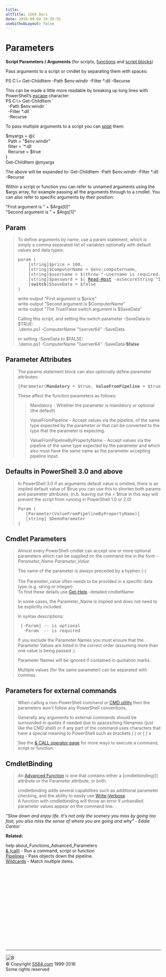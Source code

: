 ```yaml
---
title:
altTitle: SS64 Docs
date: 2016-09-04 19:26:55
useGithubLayout: false
---
```

<!-- #BeginLibraryItem "/Library/head_pssyntax.lbi" --><!-- #EndLibraryItem --><h1> Parameters</h1> 
<p><b>Script Parameters / Arguments</b> (for scripts, <a href="syntax-functions.html">functions</a> and <a href="syntax-scriptblock.html">script blocks</a>) </p>
<p>Pass  arguments to a script or cmdlet by separating them with spaces:</p>
<p class="code">PS C:\&gt; Get-ChildItem -Path $env:windir -Filter *.dll -Recurse </p>
<p>This can be made a little more readable by breaking up long lines with PowerShell’s <a href="syntax-esc.html">escape</a> character: <br>
<span class="code">PS C:\&gt; Get-ChildItem `<br>
&nbsp;&nbsp;-Path   $env:windir `<br>
&nbsp;&nbsp;-Filter *.dll `<br>
&nbsp;&nbsp;-Recurse</span></p>
<p>To pass multiple arguments to a script you can <a href="syntax-hash-tables.html#splat">splat</a> them:</p>
<p class="code">$myargs = @{<br>
&nbsp;&nbsp;Path = "$env:windir"<br>
&nbsp;&nbsp;filter = '*.dll<br>
&nbsp;&nbsp;Recurse = $true<br>
}<br>
<span class="code">Get-ChildItem @myargs</span></p>
<p><span class="code"></span> The above will be expanded to: <span class="code">Get-ChildItem -Path $env:windir -Filter *.dll -Recurse</span></p>
<p>Within a script  or function you can refer to unnamed arguments using the <span class="code">$args</span> array, for example passing all the arguments through to a cmdlet. You can also refer to specific arguments by their position:</p>
<p><span class="code">"First argument is " + $Args[0]"<br>
"Second argument is " + $Args[1]"</span></p>
<h2>Param</h2>
<blockquote>
<p>To define arguments by name, use a <span class="code">param</span> statement, which is simply a comma separated list of variables optionally with default values and data types:</p>
<pre class="code">param (
    [string]$price = 100, 
    [string]$ComputerName = $env:computername,    
    [string]$username = $(throw "-username is required."),
    [string]$password = $( <a href="read-host.html">Read-Host</a> -asSecureString "Input password" )
    [<b>switch</b>]$SaveData = $false
)</pre>
<p class="code">write-output "First argument is $price"<br>
write-output "Second argument is $ComputerName"<br>
write-output "The True/False switch argument is $SaveData"</p>
<p>Calling this script, and setting the switch parameter -SaveData to $TRUE:<br>
<span class="code">.\demo.ps1 -ComputerName "\\server64" -SaveData</span></p>
<p> or   setting -SaveData to $FALSE<span class="code">:</span><br>
<span class="code"> .\demo.ps1 -ComputerName "\\server64" -SaveData<b>:$false</b></span></p>
</blockquote>
<h2>Parameter Attributes</h2>
<blockquote>
<p>The <span class="code">params</span> statement block can also optionally define <span class="code">parameter</span> attributes:</p>
<pre>[Parameter(<b>Mandatory</b> = $true, <b>ValueFromPipeline</b> = $true, <b>ValueFromPipelineByPropertyName</b> = $true)] </pre>
<p>These  affect the function parameters as follows:</p>
<blockquote>
<p><span class="code">Mandatory</span> - Whether the parameter is mandatory or optional (the default)</p>
<p> <span class="code">ValueFromPipeline</span> - Accept values via the pipeline, of the same type expected by the parameter or that can be converted to the type that the parameter is expecting.</p>
<p> <span class="code">ValueFromPipelineByPropertyName</span> - Accept values via the pipeline of the same type expected by the parameter and which also must have the same name as the parameter accepting pipeline input.</p>
</blockquote>
</blockquote>
<h2>Defaults in PowerShell 3.0 and above</h2>
<blockquote>
<p>In PowerShell 3.0 if an arguments default value is omitted, there is an implied default value of <span class="code">$true</span> you can use this to shorten both params and parameter attributes,  (n.b. leaving out the<span class="code"> = $true</span> in this way will prevent the script from running in PowerShell 1.0 or 2.0)</p>
<pre>Param (
   [Parameter(ValueFromPipelineByPropertyName)]
   [string] $DemoParamater
)</pre>
</blockquote>
<h2>Cmdlet Parameters</h2>
<blockquote>
<p>Almost every PowerShell cmdlet can accept one or more optional parameters which can be supplied on the command line in the form <span class="code"><i>-Parameter_Name Parameter_Value</i></span> </p>
<p>The name of the parameter is always preceded by a hyphen (-)<br>
<br>
The <span class="code">Parameter_value</span> often needs to be provided in a specific data type (e.g. string or integer) <br>
To find these details use <span class="code"><a href="get-help.html">Get-Help</a> -detailed cmdletName</span> </p>
<p>In some cases, the <span class="code">Parameter_Name</span> is implied and does not need to be explicitly included.</p>
<p>In syntax descriptions: </p>
<pre> [-Param] -- is optional 
  -Param  -- is required</pre>
<p>If you exclude the Parameter Names you must ensure that the Parameter Values are listed in the correct order (assuming more than one value is being passed .)</p>
<p>Parameter Names will be ignored if contained in quotation marks.</p>
<p> Multiple values (for the same parameter) can be separated with commas.</p>
</blockquote>
<h2>Parameters for external commands</h2>
<blockquote>
<p>When calling a non-PowerShell command or <a href="../nt/index.html">CMD utility</a> then the parameters won't follow any PowerShell conventions,</p>
<p>Generally any arguments to external commands should be surrounded in quotes if needed 
due to spaces/long filenames (just like the CMD shell) or if any part of the command uses characters that have a special meaning to PowerShell such as brackets ( ) or { }  s</p>
<p> See the <a href="call.html">&amp; CALL operator page</a> for more ways to execute a command, script or function. </p>
</blockquote>
<h2>CmdletBinding</h2>
<blockquote>
<p>An <a href="syntax-functions.html">Advanced Function</a> is  one that contains either a <span class="code">[cmdletbinding()]</span> attribute or the <span class="code">Parameter</span> attribute, or both.</p>
<p>cmdletbinding adds several capabilities such as additional parameter checking, and the ability to easily use <a href="write-verbose.html">Write-Verbose</a>.<br>
A function with cmdletbinding  will throw an error if unhandled parameter values appear on the command line.</p>
</blockquote>
<p class="quote"><i>“Slow down and enjoy life. It's not only the scenery you miss by going too fast, you also miss the sense of where you are going and why” - Eddie Cantor</i></p>
<p><b>Related:</b></p>
<p>help about_Functions_Advanced_Parameters<br>
<a href="call.html">&amp; (call)</a> - Run a command, script or function<br>
<a href="syntax-pipeline.html">Pipelines</a> - Pass objects down the pipeline.<br>
<a href="syntax-wildcards.html">Wildcards</a> - Match multiple items.</p><!-- #BeginLibraryItem "/Library/foot_ps.lbi" --><p>
<!-- PowerShell300 -->
<ins class="adsbygoogle" style="display:inline-block;width:300px;height:250px" data-ad-client="ca-pub-6140977852749469" data-ad-slot="6253539900"></ins>
<script>
(adsbygoogle = window.adsbygoogle || []).push({});
</script></p>
<hr>
<div id="bl" class="footer"><a href="syntax-args.html#"><img src="../images/top.png" width="30" height="22" alt="Back to the Top"></a></div>
<div id="br" class="footer, tagline">© Copyright <a href="../index.html">SS64.com</a> 1999-2016<br>
Some rights reserved</div><!-- #EndLibraryItem -->

